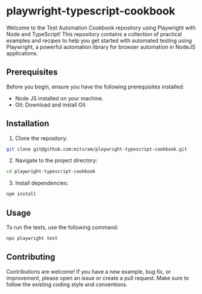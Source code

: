 # playwright-typescript-cookbook

Welcome to the Test Automation Cookbook repository using Playwright with Node and TypeScript! This repository contains a collection of practical examples and recipes to help you get started with automated testing using Playwright, a powerful automation library for browser automation in NodeJS applications.

## Prerequisites
Before you begin, ensure you have the following prerequisites installed:

* Node JS installed on your machine.
* Git: Download and install Git

## Installation
1. Clone the repository:
```bash
git clone git@github.com:mitsram/playwright-typescript-cookbook.git
```

2. Navigate to the project directory:
```bash
cd playwright-typescript-cookbook
```

3. Install dependencies:

```bash
npm install
```

## Usage
To run the tests, use the following command:
```bash
npx playwright test
```

## Contributing
Contributions are welcome! If you have a new example, bug fix, or improvement, please open an issue or create a pull request. Make sure to follow the existing coding style and conventions.